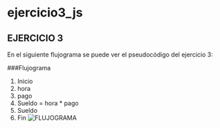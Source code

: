 # ejercicio3_js
## EJERCICIO 3
En el siguiente flujograma se puede ver el pseudocódigo  del ejercicio 3:
  
###Flujograma
1. Inicio
2. hora 
3. pago
4. Sueldo = hora * pago
5. Sueldo
6. Fin
![FLUJOGRAMA](http://3.1m.yt/wrg5cJB.jpg "Flujograma")
